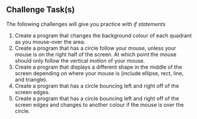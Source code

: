 Challenge Task(s)
-------

The following challenges will give you practice with _if statements_

1. Create a program that changes the background colour of each quadrant as you mouse-over the area.
2. Create a program that has a circle follow your mouse, unless your mouse is on the right half of the screen.  At which point the mouse should only follow the vertical motion of your mouse.
3. Create a program that displays a different shape in the middle of the screen depending on where your mouse is (include ellipse, rect, line, and triangle).
4. Create a program that has a circle bouncing left and right off of the screen edges.
5. Create a program that has a circle bouncing left and right off of the screen edges and changes to another colour if the mouse is over the circle.

